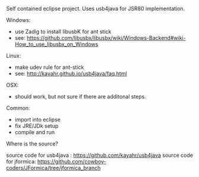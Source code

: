 Self contained eclipse project. Uses usb4java for JSR80 implementation. 

Windows:
- use Zadig to install libusbK for ant stick
- see:  https://github.com/libusbx/libusbx/wiki/Windows-Backend#wiki-How_to_use_libusbx_on_Windows

Linux:
- make udev rule for ant-stick
- see: http://kayahr.github.io/usb4java/faq.html

OSX:
- should work, but not sure if there are additonal steps. 

Common:
- import into eclipse
- fix JRE/JDk setup
- compile and run

Where is the source?

source code for usb4java : https://github.com/kayahr/usb4java
source code for jformica: https://github.com/cowboy-coders/JFormica/tree/jformica_branch
